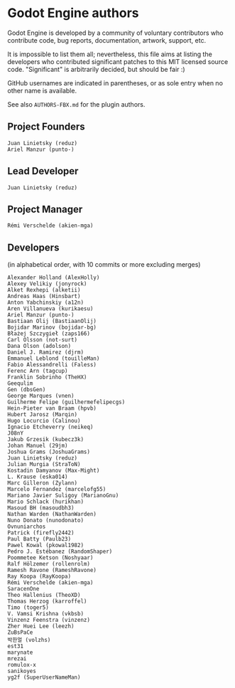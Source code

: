 # Godot Engine authors

Godot Engine is developed by a community of voluntary contributors who
contribute code, bug reports, documentation, artwork, support, etc.

It is impossible to list them all; nevertheless, this file aims at listing
the developers who contributed significant patches to this MIT licensed
source code. "Significant" is arbitrarily decided, but should be fair :)

GitHub usernames are indicated in parentheses, or as sole entry when no other
name is available.

See also `AUTHORS-FBX.md` for the plugin authors.

## Project Founders

    Juan Linietsky (reduz)
    Ariel Manzur (punto-)

## Lead Developer

    Juan Linietsky (reduz)

## Project Manager

    Rémi Verschelde (akien-mga)

## Developers

(in alphabetical order, with 10 commits or more excluding merges)

    Alexander Holland (AlexHolly)
    Alexey Velikiy (jonyrock)
    Alket Rexhepi (alketii)
    Andreas Haas (Hinsbart)
    Anton Yabchinskiy (a12n)
    Aren Villanueva (kurikaesu)
    Ariel Manzur (punto-)
    Bastiaan Olij (BastiaanOlij)
    Bojidar Marinov (bojidar-bg)
    Błażej Szczygieł (zaps166)
    Carl Olsson (not-surt)
    Dana Olson (adolson)
    Daniel J. Ramirez (djrm)
    Emmanuel Leblond (touilleMan)
    Fabio Alessandrelli (Faless)
    Ferenc Arn (tagcup)
    Franklin Sobrinho (TheHX)
    Geequlim
    Gen (dbsGen)
    George Marques (vnen)
    Guilherme Felipe (guilhermefelipecgs)
    Hein-Pieter van Braam (hpvb)
    Hubert Jarosz (Marqin)
    Hugo Locurcio (Calinou)
    Ignacio Etcheverry (neikeq)
    J08nY
    Jakub Grzesik (kubecz3k)
    Johan Manuel (29jm)
    Joshua Grams (JoshuaGrams)
    Juan Linietsky (reduz)
    Julian Murgia (StraToN)
    Kostadin Damyanov (Max-Might)
    L. Krause (eska014)
    Marc Gilleron (Zylann)
    Marcelo Fernandez (marcelofg55)
    Mariano Javier Suligoy (MarianoGnu)
    Mario Schlack (hurikhan)
    Masoud BH (masoudbh3)
    Nathan Warden (NathanWarden)
    Nuno Donato (nunodonato)
    Ovnuniarchos
    Patrick (firefly2442)
    Paul Batty (Paulb23)
    Pawel Kowal (pkowal1982)
    Pedro J. Estébanez (RandomShaper)
    Poommetee Ketson (Noshyaar)
    Ralf Hölzemer (rollenrolm)
    Ramesh Ravone (RameshRavone)
    Ray Koopa (RayKoopa)
    Rémi Verschelde (akien-mga)
    SaracenOne
    Theo Hallenius (TheoXD)
    Thomas Herzog (karroffel)
    Timo (toger5)
    V. Vamsi Krishna (vkbsb)
    Vinzenz Feenstra (vinzenz)
    Zher Huei Lee (leezh)
    ZuBsPaCe
    박한얼 (volzhs)
    est31
    marynate
    mrezai
    romulox-x
    sanikoyes
    yg2f (SuperUserNameMan)
